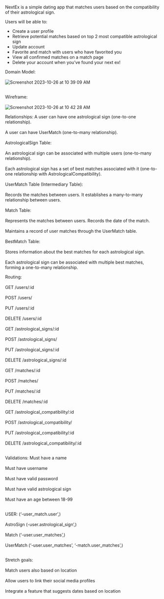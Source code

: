 NextEx is a simple dating app that matches users based on the compatibility of their astrological sign. 

Users will be able to: 
- Create a user profile
- Retrieve potential matches based on top 2 most compatible astrological sign
- Update account 
- Favorite and match with users who have favorited you
- View all confirmed matches on a match page
- Delete your account when you’ve found your next ex!


Domain Model: <br></br>
![Screenshot 2023-10-26 at 10 39 09 AM](https://github.com/kristi-panko-flatiron/NextEx/assets/136921157/f8b30ab4-0297-4ebb-bee9-fabb41e3d666)
<br></br>

Wireframe:<br></br>
![Screenshot 2023-10-26 at 10 42 28 AM](https://github.com/kristi-panko-flatiron/NextEx/assets/136921157/54c57dfe-01ad-4a46-8cd3-7373eddf0687)

Relationships:
A user can have one astrological sign (one-to-one relationship).<br></br>
A user can have UserMatch (one-to-many relationship).<br></br>
AstrologicalSign Table:<br></br>
An astrological sign can be associated with multiple users (one-to-many relationship).<br></br>
Each astrological sign has a set of best matches associated with it (one-to-one relationship with AstrologicalCompatibility).<br></br>
UserMatch Table (Intermediary Table):<br></br>
Records the matches between users. It establishes a many-to-many relationship between users.<br></br>
Match Table:<br></br>
Represents the matches between users. Records the date of the match.<br></br>
Maintains a record of user matches through the UserMatch table.<br></br>
BestMatch Table:<br></br>
Stores information about the best matches for each astrological sign.<br></br>
Each astrological sign can be associated with multiple best matches, forming a one-to-many relationship.


Routing:<br></br>
GET /users/:id<br></br>
POST /users/<br></br>
PUT /users/:id<br></br>
DELETE /users/:id<br></br>
GET /astrological_signs/:id<br></br>
POST /astrological_signs/<br></br>
PUT /astrological_signs/:id<br></br>
DELETE /astrological_signs/:id<br></br>
GET /matches/:id<br></br>
POST /matches/<br></br>
PUT /matches/:id<br></br>
DELETE /matches/:id<br></br>
GET /astrological_compatibility/:id<br></br>
POST /astrological_compatibility/<br></br>
PUT /astrological_compatibility/:id<br></br>
DELETE /astrological_compatibility/:id<br></br>

Validations: 
Must have a name<br></br>
Must have username<br></br>
Must have valid password<br></br>
Must have valid astrological sign<br></br>
Must have an age between 18-99<br></br>


USER: (‘-user_match.user’,)<br></br>
AstroSign (-user.astrological_sign’,)<br></br>
Match (‘-user.user_matches’,)<br></br>
UserMatch (‘-user.user_matches’, ‘-match.user_matches’,)<br></br>



Stretch goals:<br></br>
Match users also based on location<br></br>
Allow users to link their social media profiles<br></br>
Integrate a feature that suggests dates based on location<br></br>
